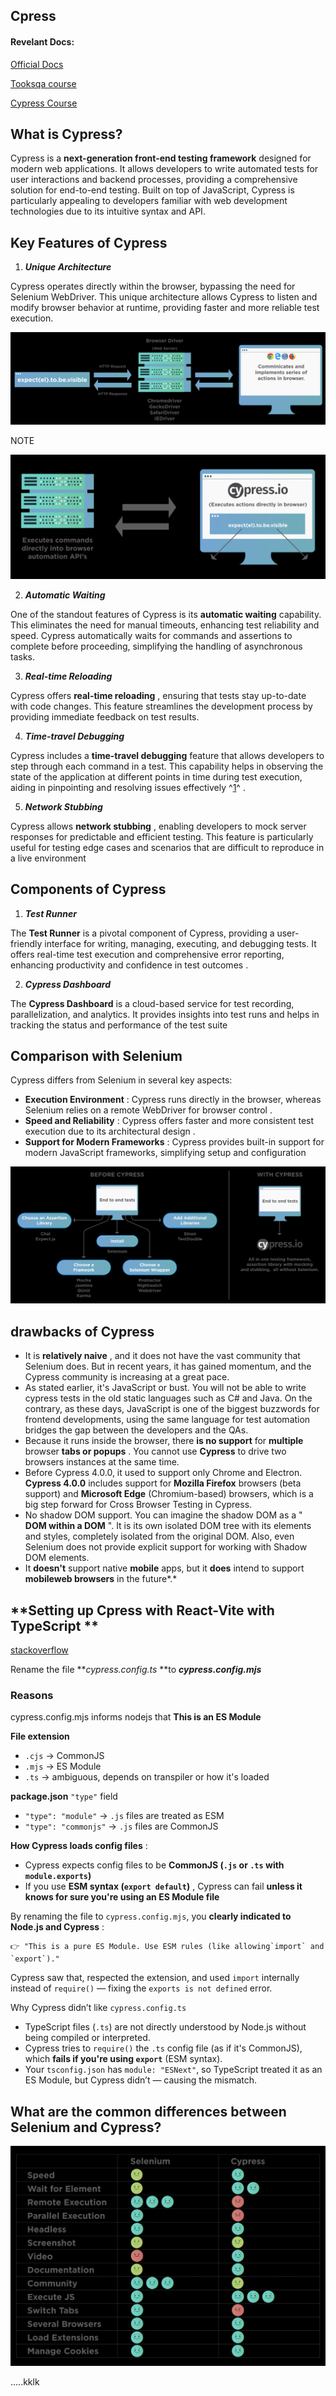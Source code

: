 ## **Cpress**

#### Revelant Docs:

[Official Docs](https://www.cypress.io/)

[Tooksqa course](https://www.toolsqa.com/cypress/what-is-cypress/ "tooksqa")

[Cypress Course](https://cypress-course.vercel.app/)

## What is Cypress?

Cypress is a **next-generation front-end testing framework** designed for modern web applications. It allows developers to write automated tests for user interactions and backend processes, providing a comprehensive solution for end-to-end testing. Built on top of JavaScript, Cypress is particularly appealing to developers familiar with web development technologies due to its intuitive syntax and API.

## Key Features of Cypress

1. ***Unique Architecture***

Cypress operates directly within the browser, bypassing the need for Selenium WebDriver. This unique architecture allows Cypress to listen and modify browser behavior at runtime, providing faster and more reliable test execution.

![1751189307217](image/README/1751189307217.png)

NOTE

![1751189325965](image/README/1751189325965.png)

2. ***Automatic Waiting***

One of the standout features of Cypress is its **automatic waiting** capability. This eliminates the need for manual timeouts, enhancing test reliability and speed. Cypress automatically waits for commands and assertions to complete before proceeding, simplifying the handling of asynchronous tasks.

3. ***Real-time Reloading***

Cypress offers  **real-time reloading** , ensuring that tests stay up-to-date with code changes. This feature streamlines the development process by providing immediate feedback on test results.

4. ***Time-travel Debugging***

Cypress includes a **time-travel debugging** feature that allows developers to step through each command in a test. This capability helps in observing the state of the application at different points in time during test execution, aiding in pinpointing and resolving issues effectively ^[1](https://www.bing.com/ck/a?!&&p=f741977d47bb29a373e17575a02f3272044b60fbe7e545cf05e47715d462876aJmltdHM9MTc1MTE1NTIwMA&ptn=3&ver=2&hsh=4&fclid=2af470c9-ce56-6753-3daa-6531cfd46668&u=a1aHR0cHM6Ly93d3cuZ2Vla3Nmb3JnZWVrcy5vcmcvaW50cm9kdWN0aW9uLXRvLWN5cHJlc3MtdGVzdGluZy1mcmFtZXdvcmsv&ntb=1)^ .

5. ***Network Stubbing***

Cypress allows  **network stubbing** , enabling developers to mock server responses for predictable and efficient testing. This feature is particularly useful for testing edge cases and scenarios that are difficult to reproduce in a live environment

## Components of Cypress

1. ***Test Runner***

The **Test Runner** is a pivotal component of Cypress, providing a user-friendly interface for writing, managing, executing, and debugging tests. It offers real-time test execution and comprehensive error reporting, enhancing productivity and confidence in test outcomes  .

2. ***Cypress Dashboard***

The **Cypress Dashboard** is a cloud-based service for test recording, parallelization, and analytics. It provides insights into test runs and helps in tracking the status and performance of the test suite

## **Comparison with Selenium**

Cypress differs from Selenium in several key aspects:

* **Execution Environment** : Cypress runs directly in the browser, whereas Selenium relies on a remote WebDriver for browser control  .
* **Speed and Reliability** : Cypress offers faster and more consistent test execution due to its architectural design  .
* **Support for Modern Frameworks** : Cypress provides built-in support for modern JavaScript frameworks, simplifying setup and configuration

![1751189124403](image/README/1751189124403.png)

## drawbacks of Cypress

* It is  **relatively naive** , and it does not have the vast community that Selenium does. But in recent years, it has gained momentum, and the Cypress community is increasing at a great pace.
* As stated earlier, it's JavaScript or bust. You will not be able to write cypress tests in the old static languages such as C# and Java. On the contrary, as these days, JavaScript is one of the biggest buzzwords for frontend developments, using the same language for test automation bridges the gap between the developers and the QAs.
* Because it runs inside the browser, there **is no support** for **multiple** browser  **tabs or popups** . You cannot use **Cypress** to drive two browsers instances at the same time.
* Before Cypress 4.0.0, it used to support only Chrome and Electron. **Cypress 4.0.0** includes support for **Mozilla Firefox** browsers (beta support) and **Microsoft Edge** (Chromium-based) browsers, which is a big step forward for Cross Browser Testing in Cypress.
* No shadow DOM support. You can imagine the shadow DOM as a " **DOM within a DOM** ". It is its own isolated DOM tree with its elements and styles, completely isolated from the original DOM. Also, even Selenium does not provide explicit support for working with Shadow DOM elements.
* It **doesn't** support native **mobile** apps, but it **does** intend to support **mobileweb browsers** in the future*.*

## **Setting up Cpress with React-Vite with TypeScript **

[stackoverflow](https://stackoverflow.com/questions/76131497/when-setting-up-cypress-configfile-is-invalid)

Rename the file ***cypress.config.ts* **to ***cypress.config.mjs***

### Reasons

cypress.config.mjs informs nodejs that **This is an ES Module**

**File extension**

* `.cjs` → CommonJS
* `.mjs` → ES Module
* `.ts` → ambiguous, depends on transpiler or how it's loaded

**package.json** `"type"` field

* `"type": "module"` → `.js` files are treated as ESM
* `"type": "commonjs"` → `.js` files are CommonJS

 **How Cypress loads config files** :

* Cypress expects config files to be **CommonJS (`.js` or `.ts` with `module.exports`)**
* If you use  **ESM syntax (`export default`)** , Cypress can fail **unless it knows for sure you're using an ES Module file**

By renaming the file to `cypress.config.mjs`, you  **clearly indicated to Node.js and Cypress** :

    👉 "This is a pure ES Module. Use ESM rules (like allowing`import` and `export`)."

Cypress saw that, respected the extension, and used `import` internally instead of `require()` — fixing the `exports is not defined` error.

Why Cypress didn’t like `cypress.config.ts`

* TypeScript files (`.ts`) are not directly understood by Node.js without being compiled or interpreted.
* Cypress tries to `require()` the `.ts` config file (as if it's CommonJS), which **fails if you're using `export`** (ESM syntax).
* Your `tsconfig.json` has `module: "ESNext"`, so TypeScript treated it as an ES Module, but Cypress didn’t — causing the mismatch.

## What are the common differences between Selenium and Cypress?

![1751189429994](image/README/1751189429994.png)

.....kklk
